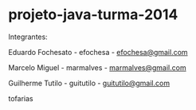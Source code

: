 # projeto-java-turma-2014
Integrantes:

Eduardo Fochesato - efochesa - efochesa@gmail.com

Marcelo Miguel - marmalves - marmalves@gmail.com

Guilherme Tutilo - guitutilo - guitutilo@gmail.com 

tofarias
